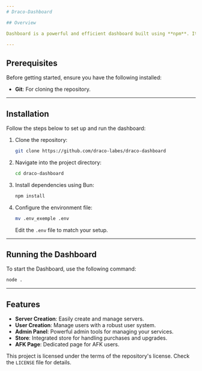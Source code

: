 ```yaml
---
# Draco-Dashboard

## Overview

Dashboard is a powerful and efficient dashboard built using **npm**. It provides features like server creation, user management, an admin panel, a store, an AFK page, and the ability to scan available nodes and images.

---
```


## Prerequisites

Before getting started, ensure you have the following installed:

- **Git**: For cloning the repository.

---

## Installation

Follow the steps below to set up and run the dashboard:

1. Clone the repository:
   ```bash
   git clone https://github.com/draco-labes/draco-dashboard
   ```

2. Navigate into the project directory:
   ```bash
   cd draco-dashboard
   ```

3. Install dependencies using Bun:
   ```bash
   npm install
   ```

4. Configure the environment file:
   ```bash
   mv .env_exemple .env
   ```

   Edit the `.env` file to match your setup.

---

## Running the Dashboard

To start the Dashboard, use the following command:

```bash
node .
```

---

## Features

- **Server Creation**: Easily create and manage servers.
- **User Creation**: Manage users with a robust user system.
- **Admin Panel**: Powerful admin tools for managing your services.
- **Store**: Integrated store for handling purchases and upgrades.
- **AFK Page**: Dedicated page for AFK users.

This project is licensed under the terms of the repository's license. Check the `LICENSE` file for details.
